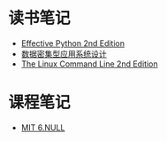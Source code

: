 # 读书笔记

- [Effective Python 2nd Edition](https://github.com/hangxuu/blog/blob/master/notes/Effective_Python_Notes.md)
- [数据密集型应用系统设计](https://github.com/hangxuu/blog/blob/master/notes/Designing_data-intensive_applications.md)
- [The Linux Command Line 2nd Edition](https://github.com/hangxuu/blog/blob/master/notes/the_linux_command_line.md)

# 课程笔记

- [MIT 6.NULL](https://github.com/hangxuu/blog/blob/master/notes/6_null.md)